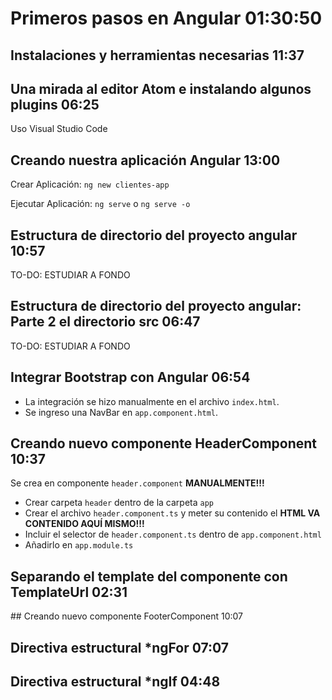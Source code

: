 # Primeros pasos en Angular 01:30:50

## Instalaciones y herramientas necesarias 11:37

## Una mirada al editor Atom e instalando algunos plugins 06:25

Uso Visual Studio Code

## Creando nuestra aplicación Angular 13:00

Crear Aplicación: `ng new clientes-app`

Ejecutar Aplicación: `ng serve` o `ng serve -o`

## Estructura de directorio del proyecto angular 10:57

TO-DO: ESTUDIAR A FONDO

## Estructura de directorio del proyecto angular: Parte 2 el directorio src 06:47

TO-DO: ESTUDIAR A FONDO

## Integrar Bootstrap con Angular 06:54

* La integración se hizo manualmente en el archivo `index.html`.
* Se ingreso una NavBar en `app.component.html`.

## Creando nuevo componente HeaderComponent 10:37

Se crea en componente `header.component` **MANUALMENTE!!!**

* Crear carpeta `header` dentro de la carpeta `app`
* Crear el archivo `header.component.ts` y meter su contenido el **HTML VA CONTENIDO AQUÍ MISMO!!!**
* Incluir el selector de `header.component.ts` dentro de `app.component.html`
* Añadirlo en `app.module.ts`

## Separando el template del componente con TemplateUrl 02:31

## Creando nuevo componente FooterComponent 10:07

## Directiva estructural *ngFor 07:07

## Directiva estructural *ngIf 04:48